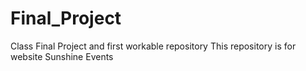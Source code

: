 # Final_Project
Class Final Project and first workable repository
This repository is for website Sunshine Events
